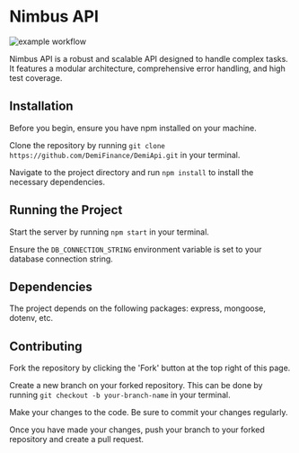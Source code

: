 




# Nimbus API
![example workflow](https://github.com/DemiFinance/DemiApi/actions/workflows/node.js.yml/badge.svg)

Nimbus API is a robust and scalable API designed to handle complex tasks. It features a modular architecture, comprehensive error handling, and high test coverage.

## Installation

Before you begin, ensure you have npm installed on your machine.

Clone the repository by running `git clone https://github.com/DemiFinance/DemiApi.git` in your terminal.

Navigate to the project directory and run `npm install` to install the necessary dependencies.

## Running the Project

Start the server by running `npm start` in your terminal.

Ensure the `DB_CONNECTION_STRING` environment variable is set to your database connection string.

## Dependencies

The project depends on the following packages: express, mongoose, dotenv, etc.

## Contributing

Fork the repository by clicking the 'Fork' button at the top right of this page.

Create a new branch on your forked repository. This can be done by running `git checkout -b your-branch-name` in your terminal.

Make your changes to the code. Be sure to commit your changes regularly.

Once you have made your changes, push your branch to your forked repository and create a pull request.
